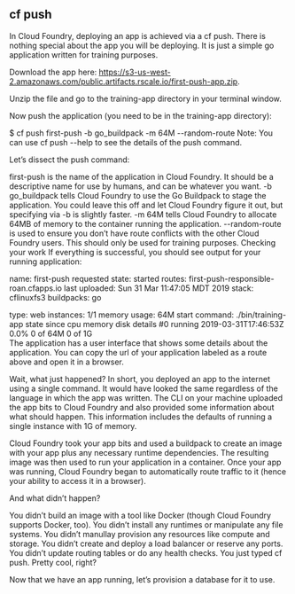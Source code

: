 ## cf push

In Cloud Foundry, deploying an app is achieved via a cf push. There is nothing special about the app you will be deploying. It is just a simple go application written for training purposes.

Download the app here: https://s3-us-west-2.amazonaws.com/public.artifacts.rscale.io/first-push-app.zip.

Unzip the file and go to the training-app directory in your terminal window.

Now push the application (you need to be in the training-app directory):

  $ cf push first-push -b go_buildpack -m 64M --random-route
Note: You can use cf push --help to see the details of the push command.

Let’s dissect the push command:

first-push is the name of the application in Cloud Foundry. It should be a descriptive name for use by humans, and can be whatever you want.
-b go_buildpack tells Cloud Foundry to use the Go Buildpack to stage the application. You could leave this off and let Cloud Foundry figure it out, but specifying via -b is slightly faster.
-m 64M tells Cloud Foundry to allocate 64MB of memory to the container running the application.
--random-route is used to ensure you don’t have route conflicts with the other Cloud Foundry users. This should only be used for training purposes.
Checking your work
If everything is successful, you should see output for your running application:

name:              first-push
requested state:   started
routes:            first-push-responsible-roan.cfapps.io
last uploaded:     Sun 31 Mar 11:47:05 MDT 2019
stack:             cflinuxfs3
buildpacks:        go

type:            web
instances:       1/1
memory usage:    64M
start command:   ./bin/training-app
     state     since                  cpu    memory     disk      details
#0   running   2019-03-31T17:46:53Z   0.0%   0 of 64M   0 of 1G   
The application has a user interface that shows some details about the application. You can copy the url of your application labeled as a route above and open it in a browser.

Wait, what just happened?
In short, you deployed an app to the internet using a single command. It would have looked the same regardless of the language in which the app was written. The CLI on your machine uploaded the app bits to Cloud Foundry and also provided some information about what should happen. This information includes the defaults of running a single instance with 1G of memory.

Cloud Foundry took your app bits and used a buildpack to create an image with your app plus any necessary runtime dependencies. The resulting image was then used to run your application in a container. Once your app was running, Cloud Foundry began to automatically route traffic to it (hence your ability to access it in a browser).

And what didn’t happen?

You didn’t build an image with a tool like Docker (though Cloud Foundry supports Docker, too). You didn’t install any runtimes or manipulate any file systems. You didn’t manullay provision any resources like compute and storage. You didn’t create and deploy a load balancer or reserve any ports. You didn’t update routing tables or do any health checks. You just typed cf push. Pretty cool, right?

Now that we have an app running, let’s provision a database for it to use.